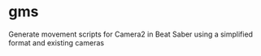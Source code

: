 # gms
Generate movement scripts for Camera2 in Beat Saber using a simplified format and existing cameras
